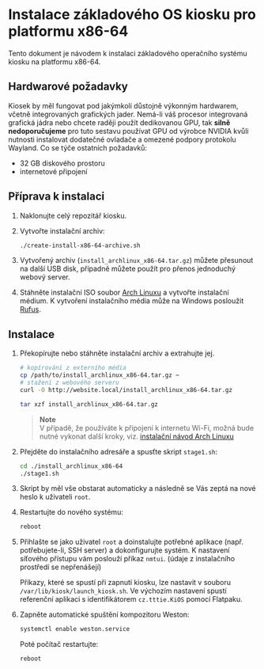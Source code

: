 # Instalace základového OS kiosku pro platformu x86-64
Tento dokument je návodem k instalaci základového operačního systému kiosku na platformu x86-64.

## Hardwarové požadavky
Kiosek by měl fungovat pod jakýmkoli důstojně výkonným hardwarem, včetně integrovaných grafických jader. Nemá-li váš procesor integrovaná grafická jádra nebo chcete raději použít dedikovanou GPU, tak **silně nedoporučujeme** pro tuto sestavu používat GPU od výrobce NVIDIA kvůli nutnosti instalovat dodatečné ovladače a omezené podpory protokolu Wayland. Co se týče ostatních požadavků:
- 32 GB diskového prostoru
- internetové připojení

## Příprava k instalaci
1. Naklonujte celý repozitář kiosku.
1. Vytvořte instalační archiv:

    ```bash
    ./create-install-x86-64-archive.sh
    ```
1. Vytvořený archiv (`install_archlinux_x86-64.tar.gz`) můžete přesunout na další USB disk, případně můžete použít pro přenos jednoduchý webový server.
1. Stáhněte instalační ISO soubor [Arch Linuxu](https://archlinux.org/download/) a vytvořte instalační médium. K vytvoření instalačního média může na Windows posloužit [Rufus](https://rufus.ie/). 

## Instalace
1. Překopírujte nebo stáhněte instalační archiv a extrahujte jej.

    ```bash
    # kopírování z externího média
    cp /path/to/install_archlinux_x86-64.tar.gz ~
    # stažení z webového serveru
    curl -O http://website.local/install_archlinux_x86-64.tar.gz

    tar xzf install_archlinux_x86-64.tar.gz
    ```

    > **Note**  
    > V případě, že používáte k připojení k internetu Wi-Fi, možná bude nutné vykonat další kroky, viz. [instalační návod Arch Linuxu](https://wiki.archlinux.org/title/Installation_guide#Connect_to_the_internet)
1. Přejděte do instalačního adresáře a spusťte skript `stage1.sh`:

    ```bash
    cd ./install_archlinux_x86-64
    ./stage1.sh
    ```
1. Skript by měl vše obstarat automaticky a následně se Vás zeptá na nové heslo k uživateli `root`.
1. Restartujte do nového systému:

    ```bash
    reboot
    ```

1. Přihlašte se jako uživatel `root` a doinstalujte potřebné aplikace (např. potřebujete-li, SSH server) a dokonfigurujte systém. K nastavení síťového přístupu vám poslouží příkaz `nmtui`. (údaje z instalačního prostředí se nepřenášejí)

    Příkazy, které se spustí při zapnutí kiosku, lze nastavit v souboru `/var/lib/kiosk/launch_kiosk.sh`. Ve výchozím nastavení spustí referenční aplikaci s identifikátorem `cz.tttie.KiOS` pomocí Flatpaku. 
1. Zapněte automatické spuštění kompozitoru Weston:

    ```bash
    systemctl enable weston.service
    ```

    Poté počítač restartujte:

    ```bash
    reboot
    ```